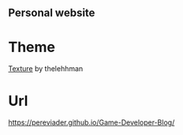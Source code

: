 ## Personal website

# Theme

[Texture](https://github.com/thelehhman/texture) by thelehhman 

# Url

https://pereviader.github.io/Game-Developer-Blog/
